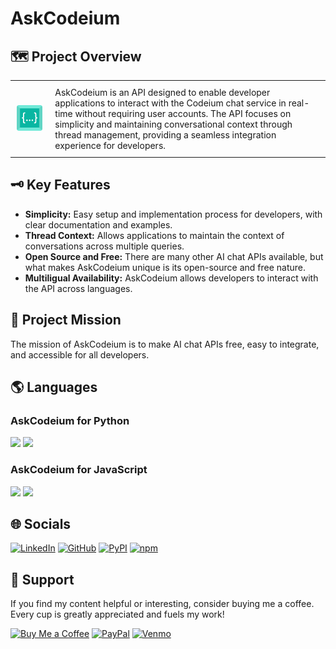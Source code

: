 # AskCodeium

## 🗺️ Project Overview

<table>
  <tr>
    <td style="padding: 10px;"><img src="./codeium_logo.png" alt="" /></td>
    <td style="padding: 10px;">AskCodeium is an API designed to enable developer applications to interact with the Codeium chat service in real-time without requiring user accounts. The API focuses on simplicity and maintaining conversational context through thread management, providing a seamless integration experience for developers.</td>
  </tr>
</table>

## 🗝️ Key Features

- **Simplicity:** Easy setup and implementation process for developers, with clear documentation and examples.
- **Thread Context:** Allows applications to maintain the context of conversations across multiple queries.
- **Open Source and Free:** There are many other AI chat APIs available, but what makes AskCodeium unique is its open-source and free nature.
- **Multiligual Availability:** AskCodeium allows developers to interact with the API across languages.

## 🎯 Project Mission

The mission of AskCodeium is to make AI chat APIs free, easy to integrate, and accessible for all developers.

## 🌎 Languages

### AskCodeium for Python

[![](https://img.shields.io/pypi/v/AskCodeium?color=blue&logo=pypi)](https://pypi.org/project/AskCodeium/)
[![](https://img.shields.io/badge/AskCodeium.py-black?logo=github&logoColor=white)](https://github.com/TheCyberLocal/AskCodeium.py)

### AskCodeium for JavaScript

[![](https://img.shields.io/npm/v/@thecyberlocal/askcodeium?color=blue&logo=npm)](https://www.npmjs.com/package/@thecyberlocal/askcodeium)
[![](https://img.shields.io/badge/AskCodeium.js-black?logo=github&logoColor=white)](https://github.com/TheCyberLocal/AskCodeium.js)

## 🌐 Socials

[![LinkedIn](https://img.shields.io/badge/LinkedIn-%230077B5.svg?logo=linkedin&logoColor=white)](https://linkedin.com/in/tzm01)
[![GitHub](https://img.shields.io/badge/GitHub-black?logo=github&logoColor=white)](https://github.com/TheCyberLocal)
[![PyPI](https://img.shields.io/badge/PyPI-3776AB?logo=pypi&logoColor=white)](https://pypi.org/user/TheCyberLocal/)
[![npm](https://img.shields.io/badge/npm-%23FFFFFF.svg?logo=npm&logoColor=D00000)](https://www.npmjs.com/~thecyberlocal)

## 💖 Support

If you find my content helpful or interesting, consider buying me a coffee. Every cup is greatly appreciated and fuels my work!

[![Buy Me a Coffee](https://img.shields.io/badge/-buy_me_a%C2%A0coffee-gray?logo=buy-me-a-coffee)](https://buymeacoffee.com/thecyberlocal)
[![PayPal](https://img.shields.io/badge/PayPal-00457C?logo=paypal&logoColor=white)](https://www.paypal.com/paypalme/TheCyberLocal)
[![Venmo](https://img.shields.io/badge/Venmo-008CFF?logo=venmo&logoColor=white)](https://www.venmo.com/TheCyberLocal)
